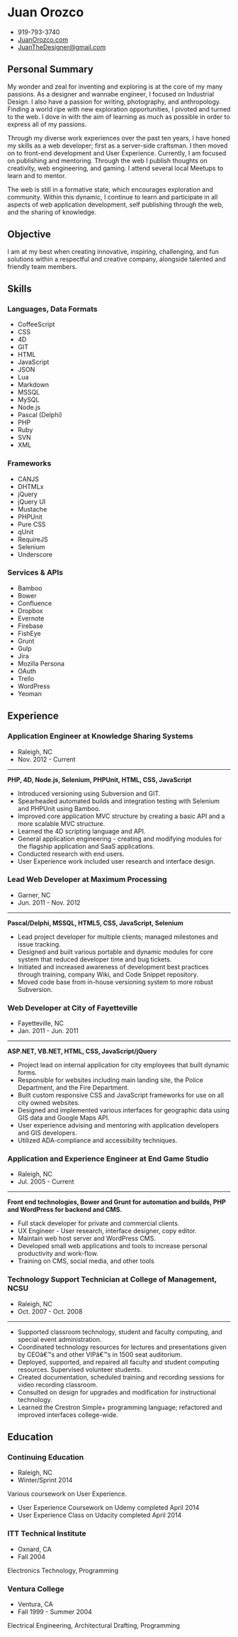 Juan Orozco
==============

- 919-793-3740
- [JuanOrozco.com](http://juanorozco.com)
- JuanTheDesigner@gmail.com

## Personal Summary

My wonder and zeal for inventing and exploring is at the core of my many passions. As a designer and wannabe engineer, I focused on Industrial Design. I also have a passion for writing, photography, and anthropology. Finding a world ripe with new exploration opportunities, I pivoted and turned to the web. I dove in with the aim of learning as much as possible in order to express all of my passions. 

Through my diverse work experiences over the past ten years, I have honed my skills as a web developer; first as a server-side craftsman.  I then moved on to front-end development and User Experience. Currently, I am focused on publishing and mentoring. Through the web I publish thoughts on creativity, web engineering, and gaming. I attend several local Meetups to learn and to mentor.

The web is still in a formative state, which encourages exploration and community. Within this dynamic, I continue to learn and participate in all aspects of web application development, self publishing through the web, and the sharing of knowledge.

## Objective

I am at my best when creating innovative, inspiring, challenging, and fun solutions within a respectful and creative company, alongside talented and friendly team members.

## Skills

### Languages, Data Formats

* CoffeeScript
* CSS
* 4D
* GIT
* HTML
* JavaScript
* JSON
* Lua
* Markdown
* MSSQL
* MySQL
* Node.js
* Pascal (Delphi)
* PHP
* Ruby
* SVN
* XML

### Frameworks

* CANJS
* DHTMLx
* jQuery
* jQuery UI
* Mustache
* PHPUnit
* Pure CSS
* qUnit
* RequireJS
* Selenium
* Underscore

### Services & APIs

* Bamboo
* Bower
* Confluence
* Dropbox
* Evernote
* Firebase
* FishEye
* Grunt
* Gulp
* Jira
* Mozilla Persona
* OAuth
* Trello
* WordPress
* Yeoman

## Experience

### Application Engineer at Knowledge Sharing Systems

* Raleigh, NC
* Nov. 2012 - Current

---

**PHP, 4D, Node.js, Selenium, PHPUnit, HTML, CSS, JavaScript**

* Introduced versioning using Subversion and GIT. 
* Spearheaded automated builds and integration testing with Selenium and PHPUnit using Bamboo.
* Improved core application MVC structure by creating a basic API and a more scalable MVC structure. 
* Learned the 4D scripting language and API. 
* General application engineering - creating and modifying modules for the flagship application and SaaS applications. 
* Conducted research with end users.
* User Experience work included user research and interface design.

### Lead Web Developer at Maximum Processing

* Garner, NC
* Jun. 2011 - Nov. 2012

---

**Pascal/Delphi, MSSQL, HTML5, CSS, JavaScript, Selenium**

* Lead project developer for multiple clients; managed milestones and issue tracking.
* Designed and built various portable and dynamic modules for core system that reduced developer time and bug tickets.
* Initiated and increased awareness of development best practices through training, company Wiki, and Code Snippet repository.
* Moved code base from in-house versioning system to more robust Subversion.

### Web Developer at City of Fayetteville

* Fayetteville, NC
* Jan. 2011 - Jun. 2011

---

**ASP.NET, VB.NET, HTML, CSS, JavaScript/jQuery**

* Project lead on internal application for city employees that built dynamic forms.
* Responsible for websites including main landing site, the Police Department, and the Fire Department.
* Built custom responsive CSS and JavaScript frameworks for use on all city owned websites.
* Designed and implemented various interfaces for geographic data using GIS data and Google Maps API.
* User experience advising and mentoring with application developers and GIS developers.
* Utilized ADA-compliance and accessibility techniques.


### Application and Experience Engineer at End Game Studio

* Raleigh, NC
* Jul. 2005 - Current

---

**Front end technologies, Bower and Grunt for automation and builds, PHP and WordPress for backend and CMS.**

* Full stack developer for private and commercial clients.
* UX Engineer - User research, interface designer, copy editor.
* Maintain web host server and WordPress CMS. 
* Developed small web applications and tools to increase personal productivity and work-flow.
* Training on CMS, social media, and other tools

### Technology Support Technician at College of Management, NCSU

* Raleigh, NC
* Oct. 2007 - Oct. 2008

---

* Supported classroom technology, student and faculty computing, and special event administration.
* Coordinated technology resources for lectures and presentations given by CEOâ€™s and other VIPâ€™s in 1500 seat auditorium.
* Deployed, supported, and repaired all faculty and student computing resources. Supervised volunteer students.
* Created documentation, scheduled training and recording sessions for video recording classroom.
* Consulted on design for upgrades and modification for instructional technology.
* Learned the Crestron Simple+ programming language; refactored and improved interfaces college-wide.

## Education

### Continuing Education

* Raleigh, NC
* Winter/Sprint 2014

Various coursework on User Experience.

* User Experience Coursework on Udemy completed April 2014
* User Experience Class on Udacity completed April 2014

### ITT Technical Institute

* Oxnard, CA
* Fall 2004

Electronics Technology, Programming

### Ventura College

* Ventura, CA
* Fall 1999 - Summer 2004

Electrical Engineering, Architectural Drafting, Programming
